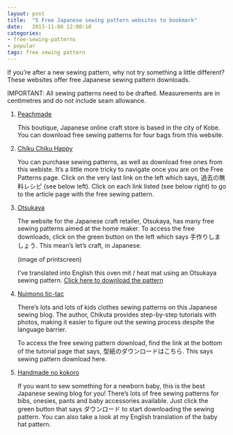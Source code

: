 ```yaml
---
layout: post
title:  "5 Free Japanese sewing pattern websites to bookmark"
date:   2013-11-08 12:00:10
categories:
- free-sewing-patterns
- popular
tags: free sewing pattern
---
```


If you’re after a new sewing pattern, why not try something a little different? These websites offer free Japanese
sewing pattern downloads.

IMPORTANT: All sewing patterns need to be drafted. Measurements are in centimetres and do not include seam allowance.

1. [Peachmade](http://www.peachmade.com/NewFiles/topics_sidemenu.html)

    This boutique, Japanese online craft store is based in the city of Kobe. You can download free sewing patterns for
    four bags from this website.

2. [Chiku Chiku Happy](http://chikuchikuhappy.com/freepattern.html)

    You can purchase sewing patterns, as well as download free ones from this webiste. It’s a little more tricky to
    navigate once you are on the Free Patterns page. Click on the very last link on the left which says, 過去の無料レシピ
    (see below left). Click on each link listed (see below right) to go to the article page with the free sewing pattern.

3. [Otsukaya](http://otsukaya.co.jp/TedukuriTop.htm)

    The website for the Japanese craft retailer, Otsukaya, has many free sewing patterns aimed at the home maker. To
    access the free downloads, click on the green button on the left which says 手作りしましょう. This mean’s let’s craft,
    in Japanese.

    (image of printscreen)

    I’ve translated into English this oven mit / heat mat using an Otsukaya sewing pattern.
    [Click here to download the pattern](http://otsukaya.co.jp/Tedukuri/1012.pdf)

4. [Nuimono tic-tac](http://nuimonotictac.mameshibori.net/pat.html)

    There’s lots and lots of kids clothes sewing patterns on this Japanese sewing blog. The author, Chikuta provides
    step-by-step tutorials with photos, making it easier to figure out the sewing process despite the language barrier.

    To access the free sewing pattern download, find the link at the bottom of the tutorial page that says,
    型紙のダウンロードはこちら. This says sewing pattern download here.

5. [Handmade no kokoro](http://handmadenokokoro.web.fc2.com/katagami_index.html)

    If you want to sew something for a newborn baby, this is the best Japanese sewing blog for you! There’s lots of
    free sewing patterns for bibs, onesies, pants and baby accessories available. Just click the green button that says
    ダウンロード to start downloading the sewing pattern. You can also take a look at my English translation of the baby
    hat pattern.